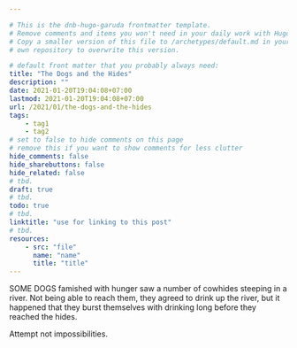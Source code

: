 ```yaml
---

# This is the dnb-hugo-garuda frontmatter template. 
# Remove comments and items you won't need in your daily work with Hugo.
# Copy a smaller version of this file to /archetypes/default.md in your
# own repository to overwrite this version.

# default front matter that you probably always need:
title: "The Dogs and the Hides"
description: ""
date: 2021-01-20T19:04:08+07:00
lastmod: 2021-01-20T19:04:08+07:00
url: /2021/01/the-dogs-and-the-hides
tags:
    - tag1
    - tag2
# set to false to hide comments on this page
# remove this if you want to show comments for less clutter
hide_comments: false
hide_sharebuttons: false
hide_related: false
# tbd.
draft: true
# tbd.
todo: true
# tbd.
linktitle: "use for linking to this post"
# tbd.
resources:
    - src: "file"
      name: "name"
      title: "title"
---
```

SOME DOGS famished with hunger saw a number of cowhides steeping in a river. Not being able to reach them, they agreed to drink up the river, but it happened that they burst themselves with drinking long before they reached the hides.

Attempt not impossibilities.
